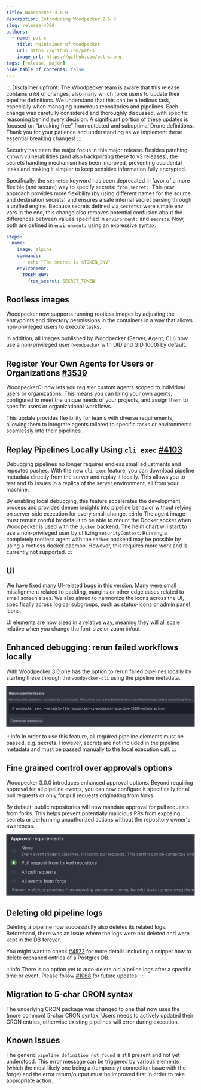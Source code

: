 ```yaml
---
title: Woodpecker 3.0.0
description: Introducing Woodpecker 2.5.0
slug: release-v300
authors:
  - name: pat-s
    title: Maintainer of Woodpecker
    url: https://github.com/pat-s
    image_url: https://github.com/pat-s.png
tags: [release, major]
hide_table_of_contents: false
---
```


:::
Disclaimer upfront: The Woodpecker team is aware that this release contains _a lot_ of changes, also many which force users to update their pipeline definitions.
We understand that this can be a tedious task, especially when managing numerous repositories and pipelines. Each change was carefully considered and thoroughly discussed, with specific reasoning behind every decision.
A significant portion of these updates is focused on “breaking free” from outdated and suboptimal Drone definitions.
Thank you for your patience and understanding as we implement these essential breaking changes!
:::

Security has been the major focus in this major release.
Besides patching known vulnerabilities (and also backporting these to v2 releases), the secrets handling mechanism has been improved, preventing accidental leaks and making it simpler to keep sensitive information fully encrypted.

Specifically, the `secrets:` keyword has been deprecated in favor of a more flexible (and secure) way to specify secrets: `from_secret:`.
This new approach provides more flexibility (by using different names for the source and destination secrets) and ensures a safe internal secret parsing through a unified engine.
Because secrets defined via `secrets:` were simple env vars in the end, this change also removes potential confusion about the differences between values specified in `environment:` and `secrets`.
Now, both are defined in `environment:` using an expressive syntax:

```yaml
steps:
  name:
    image: alpine
    commands:
      - echo "The secret is $TOKEN_ENV"
    environment:
      TOKEN_ENV:
        from_secret: SECRET_TOKEN
```

## Rootless images

Woodpecker now supports running rootless images by adjusting the entrypoints and directory permissions in the containers in a way that allows non-privileged users to execute tasks.

In addition, all images published by Woodpecker (Server, Agent, CLI) now use a non-privileged user (`woodpecker` with UID and GID 1000) by default.
## Register Your Own Agents for Users or Organizations [#3539](https://github.com/woodpecker-ci/woodpecker/pull/3539)
WoodpeckerCI now lets you register custom agents scoped to individual users or organizations. This means you can bring your own agents, configured to meet the unique needs of your projects, and assign them to specific users or organizational workflows.

This update provides flexibility for teams with diverse requirements, allowing them to integrate agents tailored to specific tasks or environments seamlessly into their pipelines.

## Replay Pipelines Locally Using `cli exec` [#4103](https://github.com/woodpecker-ci/woodpecker/pull/4103)
Debugging pipelines no longer requires endless small adjustments and repeated pushes. With the new `cli exec` feature, you can download pipeline metadata directly from the server and replay it locally. This allows you to test and fix issues in a replica of the server environment, all from your machine.

By enabling local debugging, this feature accelerates the development process and provides deeper insights into pipeline behavior without relying on server-side execution for every small change.
:::info
The agent image must remain rootful by default to be able to mount the Docker socket when Woodpecker is used with the `docker` backend.
The helm chart will start to use a non-privileged user by utilizing `securityContext`.
Running a completely rootless agent with the `docker` backend may be possible by using a rootless docker daemon.
However, this requires more work and is currently not supported.
:::

## UI

We have fixed many UI-related bugs in this version.
Many were small misalignment related to padding, margins or other edge cases related to small screen sizes.
We also aimed to harmonize the icons across the UI, specifically across logical subgroups, such as status-icons or admin panel icons.

UI elements are now sized in a relative way, meaning they will all scale relative when you change the font-size or zoom in/out.

## Enhanced debugging: rerun failed workflows locally

With Woodpecker 3.0 one has the option to rerun failed pipelines locally by starting these through the `woodpecker-cli` using the pipeline metadata.

![debug-pipelines-option](debug-pipelines.png)

:::info
In order to use this feature, all required pipeline elements must be passed, e.g. secrets.
However, secrets are not included in the pipeline metadata and must be passed manually to the local execution call.
:::

## Fine grained control over approvals options

Woodpecker 3.0.0 introduces enhanced approval options. Beyond requiring approval for all pipeline events, you can now configure it specifically for all pull requests or only for pull requests originating from forks.

By default, public repositories will now mandate approval for pull requests from forks. This helps prevent potentially malicious PRs from exposing secrets or performing unauthorized actions without the repository owner's awareness.

![screenshot of new approval-requirements options](approval-requirements.png)

## Deleting old pipeline logs

Deleting a pipeline now successfully also deletes its related logs.
Beforehand, there was an issue where the logs were not deleted and were kept in the DB forever.

You might want to check [#4572](https://github.com/woodpecker-ci/woodpecker/pull/4572) for more details including a snippet how to delete orphaned entries of a Postgres DB.

:::info
There is no option yet to auto-delete old pipeline logs after a specific time or event.
Please follow [#1068](https://github.com/woodpecker-ci/woodpecker/issues/1068) for future updates.
:::

## Migration to 5-char CRON syntax

The underlying CRON package was changed to one that now uses the (more common) 5-char CRON syntax.
Users needs to actively updated their CRON entries, otherwise existing pipelines will error during execution.

## Known Issues

The generic `pipeline definition not found` is still present and not yet understood.
This error message can be triggered by various elements (which the most likely one being a (temporary) connection issue with the forge) and the error return/output must be improved first in order to take appropriate action.
